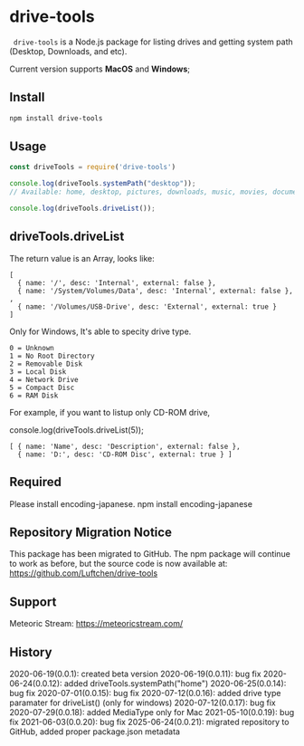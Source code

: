 # drive-tools

` drive-tools` is a Node.js package for listing drives and getting system path (Desktop, Downloads, and etc).

Current version supports **MacOS** and **Windows**;

## Install

```bash
npm install drive-tools
```

## Usage

```js
const driveTools = require('drive-tools')

console.log(driveTools.systemPath("desktop"));
// Available: home, desktop, pictures, downloads, music, movies, documents

console.log(driveTools.driveList());
```

## driveTools.driveList
The return value is an Array, looks like:

```
[
  { name: '/', desc: 'Internal', external: false },
  { name: '/System/Volumes/Data', desc: 'Internal', external: false },
,
  { name: '/Volumes/USB-Drive', desc: 'External', external: true }
]
```

Only for Windows, It's able to specity drive type.

```
0 = Unknown
1 = No Root Directory
2 = Removable Disk
3 = Local Disk
4 = Network Drive
5 = Compact Disc
6 = RAM Disk
```

For example, if you want to listup only CD-ROM drive,

console.log(driveTools.driveList(5));

```
[ { name: 'Name', desc: 'Description', external: false },
  { name: 'D:', desc: 'CD-ROM Disc', external: true } ]
```

## Required
Please install encoding-japanese.
npm install encoding-japanese

## Repository Migration Notice
This package has been migrated to GitHub. The npm package will continue to work as before, but the source code is now available at: https://github.com/Luftchen/drive-tools

## Support
Meteoric Stream: https://meteoricstream.com/

## History
2020-06-19(0.0.1): created beta version
2020-06-19(0.0.11): bug fix
2020-06-24(0.0.12): added driveTools.systemPath("home")
2020-06-25(0.0.14): bug fix
2020-07-01(0.0.15): bug fix
2020-07-12(0.0.16): added drive type paramater for driveList() (only for windows)
2020-07-12(0.0.17): bug fix
2020-07-29(0.0.18): added MediaType only for Mac
2021-05-10(0.0.19): bug fix
2021-06-03(0.0.20): bug fix
2025-06-24(0.0.21): migrated repository to GitHub, added proper package.json metadata
